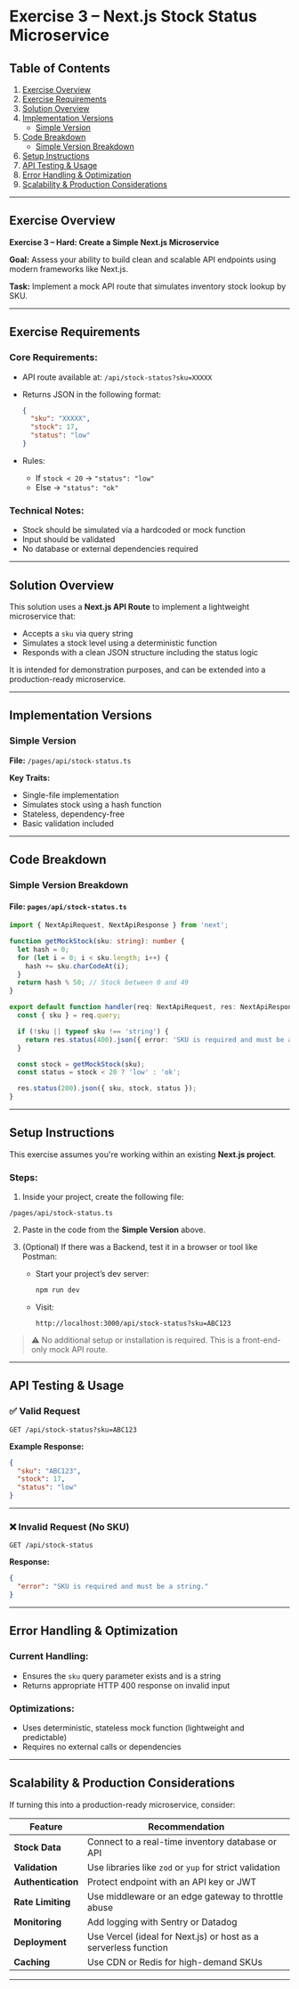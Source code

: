 # Exercise 3 – Next.js Stock Status Microservice

## Table of Contents

1. [Exercise Overview](#exercise-overview)
2. [Exercise Requirements](#exercise-requirements)
3. [Solution Overview](#solution-overview)
4. [Implementation Versions](#implementation-versions)
   * [Simple Version](#simple-version)
5. [Code Breakdown](#code-breakdown)
   * [Simple Version Breakdown](#simple-version-breakdown)
6. [Setup Instructions](#setup-instructions)
7. [API Testing & Usage](#api-testing--usage)
8. [Error Handling & Optimization](#error-handling--optimization)
9. [Scalability & Production Considerations](#scalability--production-considerations)

---

## Exercise Overview

**Exercise 3 – Hard: Create a Simple Next.js Microservice**

**Goal:** Assess your ability to build clean and scalable API endpoints using modern frameworks like Next.js.

**Task:**
Implement a mock API route that simulates inventory stock lookup by SKU.

---

## Exercise Requirements

### Core Requirements:

* API route available at: `/api/stock-status?sku=XXXXX`
* Returns JSON in the following format:

  ```json
  {
    "sku": "XXXXX",
    "stock": 17,
    "status": "low"
  }
  ```
* Rules:

  * If `stock < 20` → `"status": "low"`
  * Else → `"status": "ok"`

### Technical Notes:

* Stock should be simulated via a hardcoded or mock function
* Input should be validated
* No database or external dependencies required

---

## Solution Overview

This solution uses a **Next.js API Route** to implement a lightweight microservice that:

* Accepts a `sku` via query string
* Simulates a stock level using a deterministic function
* Responds with a clean JSON structure including the status logic

It is intended for demonstration purposes, and can be extended into a production-ready microservice.

---

## Implementation Versions

### Simple Version

**File:** `/pages/api/stock-status.ts`

**Key Traits:**

* Single-file implementation
* Simulates stock using a hash function
* Stateless, dependency-free
* Basic validation included

---

## Code Breakdown

### Simple Version Breakdown

#### File: `pages/api/stock-status.ts`

```ts
import { NextApiRequest, NextApiResponse } from 'next';

function getMockStock(sku: string): number {
  let hash = 0;
  for (let i = 0; i < sku.length; i++) {
    hash += sku.charCodeAt(i);
  }
  return hash % 50; // Stock between 0 and 49
}

export default function handler(req: NextApiRequest, res: NextApiResponse) {
  const { sku } = req.query;

  if (!sku || typeof sku !== 'string') {
    return res.status(400).json({ error: 'SKU is required and must be a string.' });
  }

  const stock = getMockStock(sku);
  const status = stock < 20 ? 'low' : 'ok';

  res.status(200).json({ sku, stock, status });
}
```

---

## Setup Instructions

This exercise assumes you're working within an existing **Next.js project**.

### Steps:

1. Inside your project, create the following file:

```
/pages/api/stock-status.ts
```

2. Paste in the code from the **Simple Version** above.

3. (Optional) If there was a Backend, test it in a browser or tool like Postman:

   * Start your project’s dev server:

     ```bash
     npm run dev
     ```
   * Visit:

     ```
     http://localhost:3000/api/stock-status?sku=ABC123
     ```

> ⚠️ No additional setup or installation is required. This is a front-end-only mock API route.

---

## API Testing & Usage

### ✅ Valid Request

```
GET /api/stock-status?sku=ABC123
```

**Example Response:**

```json
{
  "sku": "ABC123",
  "stock": 17,
  "status": "low"
}
```

---

### ❌ Invalid Request (No SKU)

```
GET /api/stock-status
```

**Response:**

```json
{
  "error": "SKU is required and must be a string."
}
```

---

## Error Handling & Optimization

### Current Handling:

* Ensures the `sku` query parameter exists and is a string
* Returns appropriate HTTP 400 response on invalid input

### Optimizations:

* Uses deterministic, stateless mock function (lightweight and predictable)
* Requires no external calls or dependencies

---

## Scalability & Production Considerations

If turning this into a production-ready microservice, consider:

| Feature            | Recommendation                                                  |
| ------------------ | --------------------------------------------------------------- |
| **Stock Data**     | Connect to a real-time inventory database or API                |
| **Validation**     | Use libraries like `zod` or `yup` for strict validation         |
| **Authentication** | Protect endpoint with an API key or JWT                         |
| **Rate Limiting**  | Use middleware or an edge gateway to throttle abuse             |
| **Monitoring**     | Add logging with Sentry or Datadog                              |
| **Deployment**     | Use Vercel (ideal for Next.js) or host as a serverless function |
| **Caching**        | Use CDN or Redis for high-demand SKUs                           |

---